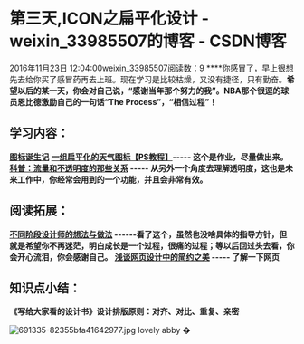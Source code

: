 # 第三天,ICON之扁平化设计 - weixin_33985507的博客 - CSDN博客
2016年11月23日 12:04:00[weixin_33985507](https://me.csdn.net/weixin_33985507)阅读数：9
****你感冒了，早上很想先去给你买了感冒药再去上班。现在学习是比较枯燥，又没有捷径，只有勤奋。**希望以后的某一天，你会对自己说，“感谢当年那个努力的我”。NBA那个很逗的球员恩比德激励自己的一句话“The Process”，“相信过程”！**
## **学习内容：**
****[图标诞生记](https://link.jianshu.com?t=http://www.xueui.cn/tutorials/the-icon-was-born-the-first-type.html)****
**[一组扁平化的天气图标【PS教程】](https://link.jianshu.com?t=http://www.xueui.cn/tutorials/photoshop-flat-weather-icon.html)----- 这个是作业，尽量做出来。**
**[科普：流量和不透明度的那些关系](https://link.jianshu.com?t=http://www.xueui.cn/tutorials/the-relationship-between-the-flow-and-opacity.html) ----- 从另外一个角度去理解透明度，这也是未来工作中，你经常会用到的一个功能，并且会非常有效。**
## **阅读拓展：**
**[不同阶段设计师的想法与做法](https://link.jianshu.com?t=http://www.xueui.cn/experience/different-stages-of-the-designers-ideas-and-practices.html) ------看了这个，虽然也没啥具体的指导方针，但就是希望你不再迷茫，明白成长是一个过程，很痛的过程；等以后回过头去看，你会开心流泪，你会感谢自己。**
**[浅谈网页设计中的简约之美](https://link.jianshu.com?t=http://www.xueui.cn/tutorials/web-course/webpage-design-of-the-simple-beauty.html) ----- 了解一下网页**
## **知识点小结：**
> 
**《写给大家看的设计书》设计排版原则：对齐、对比、重复、亲密**

![691335-82355bfa41642977.jpg](https://upload-images.jianshu.io/upload_images/691335-82355bfa41642977.jpg)
lovely abby
�
